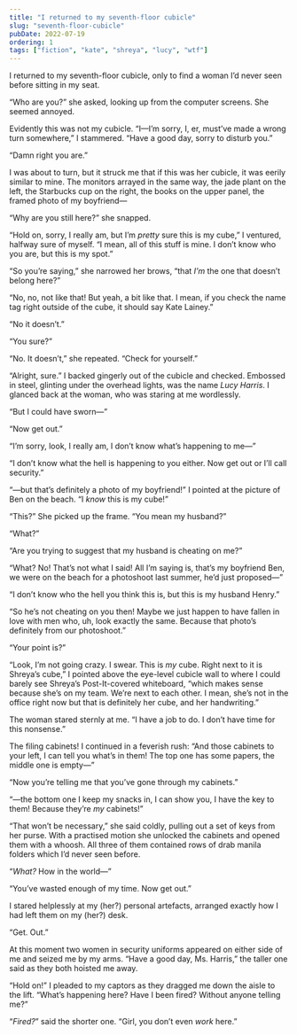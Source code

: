```yaml
---
title: "I returned to my seventh-floor cubicle"
slug: "seventh-floor-cubicle"
pubDate: 2022-07-19
ordering: 1
tags: ["fiction", "kate", "shreya", "lucy", "wtf"]
---
```


<span class="small-caps">I returned to my seventh-floor cubicle</span>, only to find a woman I’d never seen before sitting in my seat.

“Who are you?” she asked, looking up from the computer screens. She seemed annoyed.

Evidently this was not my cubicle. “I—I’m sorry, I, er, must’ve made a wrong turn somewhere,” I stammered. “Have a good day, sorry to disturb you.”

“Damn right you are.”

I was about to turn, but it struck me that if this was her cubicle, it was eerily similar to mine. The monitors arrayed in the same way, the jade plant on the left, the Starbucks cup on the right, the books on the upper panel, the framed photo of my boyfriend—

“Why are you still here?” she snapped.

“Hold on, sorry, I really am, but I’m _pretty_ sure this is my cube,” I ventured, halfway sure of myself. “I mean, all of this stuff is mine. I don’t know who you are, but this is my spot.”

“So you’re saying,” she narrowed her brows, “that _I’m_ the one that doesn’t belong here?”

“No, no, not like that! But yeah, a bit like that. I mean, if you check the name tag right outside of the cube, it should say Kate Lainey.”

“No it doesn’t.”

“You sure?”

“No. It doesn’t,” she repeated. “Check for yourself.”

“Alright, sure.” I backed gingerly out of the cubicle and checked. Embossed in steel, glinting under the overhead lights, was the name _Lucy Harris_. I glanced back at the woman, who was staring at me wordlessly.

“But I could have sworn—”

“Now get out.”

“I’m sorry, look, I really am, I don’t know what’s happening to me—”

“I don’t know what the hell is happening to you either. Now get out or I’ll call security.”

“—but that’s definitely a photo of my boyfriend!” I pointed at the picture of Ben on the beach. “I _know_ this is my cube!”

“This?” She picked up the frame. “You mean my husband?”

“What?”

“Are you trying to suggest that my husband is cheating on me?”

“What? No! That’s not what I said! All I’m saying is, that’s my boyfriend Ben, we were on the beach for a photoshoot last summer, he’d just proposed—”

“I don’t know who the hell you think this is, but this is my husband Henry.”

“So he’s not cheating on you then! Maybe we just happen to have fallen in love with men who, uh, look exactly the same. Because that photo’s definitely from our photoshoot.”

“Your point is?”

“Look, I’m not going crazy. I swear. This is _my_ cube. Right next to it is Shreya’s cube,” I pointed above the eye-level cubicle wall to where I could barely see Shreya’s Post-It-covered whiteboard, “which makes sense because she’s on my team. We’re next to each other. I mean, she’s not in the office right now but that is definitely her cube, and her handwriting.”

The woman stared sternly at me. “I have a job to do. I don’t have time for this nonsense.”

The filing cabinets! I continued in a feverish rush: “And those cabinets to your left, I can tell you what’s in them! The top one has some papers, the middle one is empty—”

“Now you’re telling me that you’ve gone through my cabinets.”

“—the bottom one I keep my snacks in, I can show you, I have the key to them! Because they’re _my_ cabinets!”

“That won’t be necessary,” she said coldly, pulling out a set of keys from her purse. With a practised motion she unlocked the cabinets and opened them with a whoosh. All three of them contained rows of drab manila folders which I’d never seen before.

“_What?_ How in the world—”

“You’ve wasted enough of my time. Now get out.”

I stared helplessly at my (her?) personal artefacts, arranged exactly how I had left them on my (her?) desk.

“Get. Out.”

At this moment two women in security uniforms appeared on either side of me and seized me by my arms. “Have a good day, Ms. Harris,” the taller one said as they both hoisted me away.

“Hold on!” I pleaded to my captors as they dragged me down the aisle to the lift. “What’s happening here? Have I been fired? Without anyone telling me?”

“_Fired?_” said the shorter one. “Girl, you don’t even _work_ here.”